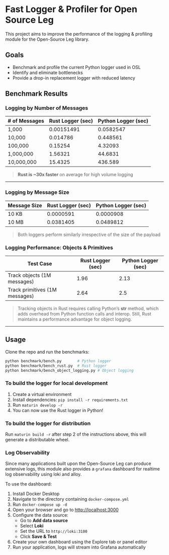 # Fast Logger & Profiler for Open Source Leg
This project aims to improve the performance of the logging & profiling module for the Open-Source Leg
library.

## Goals
- Benchmark and profile the current Python logger used in OSL
- Identify and eliminate bottlenecks
- Provide a drop-in replacement logger with reduced latency

## Benchmark Results

### Logging by Number of Messages
| # of Messages | Rust Logger (sec) | Python Logger (sec) |
| ------------- | ----------------- | ------------------- |
| 1,000         | 0.00151491        | 0.0582547           |
| 10,000        | 0.014786         | 0.448561            |
| 100,000       | 0.15254          | 4.32093             |
| 1,000,000     | 1.56321           | 44.6831             |
| 10,000,000    | 15.4325           | 436.589             |

> **Rust is ~30x faster** on average for high volume logging
---

### Logging by Message Size
| Message Size | Rust Logger (sec) | Python Logger (sec) |
| ------------ | ----------------- | ------------------- |
| 10 KB        | 0.0000591         | 0.0000908           |
| 10 MB        | 0.0381405         | 0.0489812          |

> Both loggers perform similarly irrespective of the size of the payload

### Logging Performance: Objects & Primitives
| Test Case              | Rust Logger (sec) | Python Logger (sec) |
| ---------------------- | ----------------- | ------------------- |
|  Track objects (1M messages) | 1.96           | 2.13             |
| Track primitives (1M messages)       | 2.64          | 2.5             |

> Tracking objects in Rust requires calling Python’s __str__ method, which adds overhead from Python function calls and interop. Still, Rust maintains a performance advantage for object logging.

---

## Usage

Clone the repo and run the benchmarks:
```bash
python benchmark/bench.py       # Python logger
python benchmark/bench_rust.py  # Rust logger
python benchmark/bench_object_logging.py # Object logging
```

### To build the logger for local development

1. Create a virtual environment
2. Install dependencies: `pip install -r requirements.txt`
3. Run `maturin develop -r`
4. You can now use the Rust logger in Python!

### To build the logger for distribution
Run `maturin build -r` after step 2 of the instructions above, this will generate a distributable wheel.

### Log Observability
Since many applications built upon the Open-Source Leg 
can produce extensive logs, this module also provides a `grafana` dashboard for realtime log observability using loki and alloy.

To use the dashboard:
  
1. Install Docker Desktop
2. Navigate to the directory containing `docker-compose.yml`
3. Run `docker-compose up -d`
4. Open your browser and go to [http://localhost:3000](http://localhost:3000)
5. Configure the data source:
   - Go to **Add data source**
   - Select **Loki**
   - Set the URL to `http://loki:3100`
   - Click **Save & Test**
6. Create your own dashboard using the Explore tab or panel editor
7. Run your application, logs will stream into Grafana automatically
